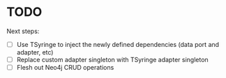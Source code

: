 # TODO
Next steps: 
- [ ] Use TSyringe to inject the newly defined dependencies (data port and adapter, etc)
- [ ] Replace custom adapter singleton with TSyringe adapter singleton
- [ ] Flesh out Neo4j CRUD operations